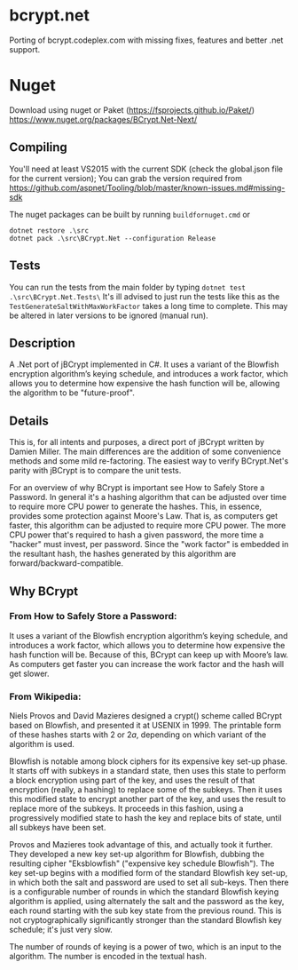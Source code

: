 # bcrypt.net

Porting of bcrypt.codeplex.com with missing fixes, features and better .net support.

# Nuget 

Download using nuget or Paket (https://fsprojects.github.io/Paket/)
https://www.nuget.org/packages/BCrypt.Net-Next/

## Compiling

You'll need at least VS2015 with the current SDK (check the global.json file for the current version);
You can grab the version required from https://github.com/aspnet/Tooling/blob/master/known-issues.md#missing-sdk 

The nuget packages can be built by running `buildfornuget.cmd`
or 

```
dotnet restore .\src
dotnet pack .\src\BCrypt.Net --configuration Release
```

## Tests

You can run the tests from the main folder by typing `dotnet test .\src\BCrypt.Net.Tests\`
It's ill advised to just run the tests like this as the `TestGenerateSaltWithMaxWorkFactor` takes a long time to complete. This may be altered in later versions to be ignored (manual run).

## Description

A .Net port of jBCrypt implemented in C#. It uses a variant of the Blowfish encryption algorithm’s keying schedule, and introduces a work factor, which allows you to determine how expensive the hash function will be, allowing the algorithm to be "future-proof".

## Details
This is, for all intents and purposes, a direct port of jBCrypt written by Damien Miller.  The main differences are the addition of some convenience methods and some mild re-factoring.  The easiest way to verify BCrypt.Net's parity with jBCrypt is to compare the unit tests.

For an overview of why BCrypt is important see How to Safely Store a Password.  In general it's a hashing algorithm that can be adjusted over time to require more CPU power to generate the hashes.  This, in essence, provides some protection against Moore's Law.  That is, as computers get faster, this algorithm can be adjusted to require more CPU power.  The more CPU power that's required to hash a given password, the more time a "hacker" must invest, per password.  Since the "work factor" is embedded in the resultant hash, the hashes generated by this algorithm are forward/backward-compatible.

## Why BCrypt

### From How to Safely Store a Password:

It uses a variant of the Blowfish encryption algorithm’s keying schedule, and introduces a work factor, which allows you to determine how expensive the hash function will be. Because of this, BCrypt can keep up with Moore’s law. As computers get faster you can increase the work factor and the hash will get slower.

### From Wikipedia:

Niels Provos and David Mazieres designed a crypt() scheme called BCrypt based on Blowfish, and presented it at USENIX in 1999. The printable form of these hashes starts with $2$ or $2a$, depending on which variant of the algorithm is used.

Blowfish is notable among block ciphers for its expensive key set-up phase. It starts off with subkeys in a standard state, then uses this state to perform a block encryption using part of the key, and uses the result of that encryption (really, a hashing) to replace some of the subkeys. Then it uses this modified state to encrypt another part of the key, and uses the result to replace more of the subkeys. It proceeds in this fashion, using a progressively modified state to hash the key and replace bits of state, until all subkeys have been set.

Provos and Mazieres took advantage of this, and actually took it further. They developed a new key set-up algorithm for Blowfish, dubbing the resulting cipher "Eksblowfish" ("expensive key schedule Blowfish"). The key set-up begins with a modified form of the standard Blowfish key set-up, in which both the salt and password are used to set all sub-keys. Then there is a configurable number of rounds in which the standard Blowfish keying algorithm is applied, using alternately the salt and the password as the key, each round starting with the sub key state from the previous round. This is not cryptographically significantly stronger than the standard Blowfish key schedule; it's just very slow.

The number of rounds of keying is a power of two, which is an input to the algorithm. The number is encoded in the textual hash.
